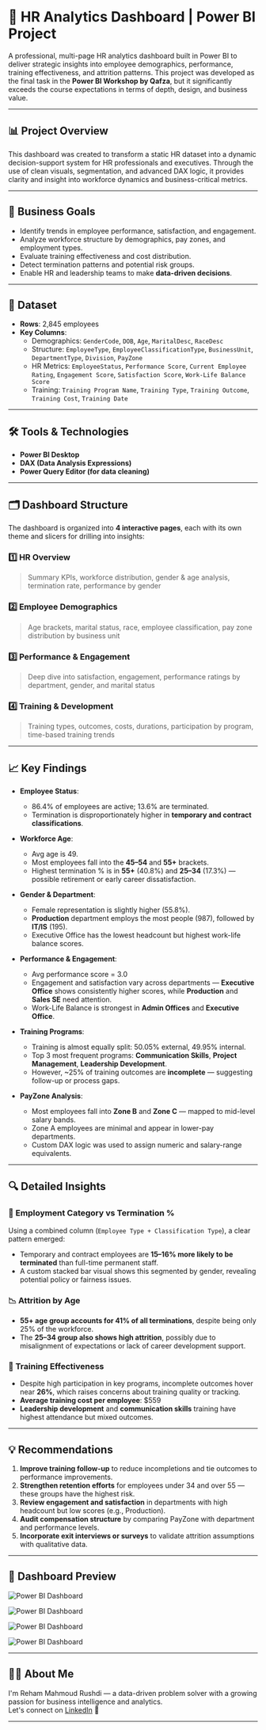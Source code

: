 # 💼 HR Analytics Dashboard | Power BI Project

A professional, multi-page HR analytics dashboard built in Power BI to deliver strategic insights into employee demographics, performance, training effectiveness, and attrition patterns. This project was developed as the final task in the **Power BI Workshop by Qafza**, but it significantly exceeds the course expectations in terms of depth, design, and business value.

---

## 📊 Project Overview

This dashboard was created to transform a static HR dataset into a dynamic decision-support system for HR professionals and executives. Through the use of clean visuals, segmentation, and advanced DAX logic, it provides clarity and insight into workforce dynamics and business-critical metrics.

---

## 🎯 Business Goals

- Identify trends in employee performance, satisfaction, and engagement.
- Analyze workforce structure by demographics, pay zones, and employment types.
- Evaluate training effectiveness and cost distribution.
- Detect termination patterns and potential risk groups.
- Enable HR and leadership teams to make **data-driven decisions**.

---

## 📂 Dataset

- **Rows**: 2,845 employees
- **Key Columns**:
  - Demographics: `GenderCode`, `DOB`, `Age`, `MaritalDesc`, `RaceDesc`
  - Structure: `EmployeeType`, `EmployeeClassificationType`, `BusinessUnit`, `DepartmentType`, `Division`, `PayZone`
  - HR Metrics: `EmployeeStatus`, `Performance Score`, `Current Employee Rating`, `Engagement Score`, `Satisfaction Score`, `Work-Life Balance Score`
  - Training: `Training Program Name`, `Training Type`, `Training Outcome`, `Training Cost`, `Training Date`

---

## 🛠 Tools & Technologies

- **Power BI Desktop**  
- **DAX (Data Analysis Expressions)**  
- **Power Query Editor (for data cleaning)**  

---

## 🗂 Dashboard Structure

The dashboard is organized into **4 interactive pages**, each with its own theme and slicers for drilling into insights:

### 1️⃣ HR Overview
> Summary KPIs, workforce distribution, gender & age analysis, termination rate, performance by gender

### 2️⃣ Employee Demographics
> Age brackets, marital status, race, employee classification, pay zone distribution by business unit

### 3️⃣ Performance & Engagement
> Deep dive into satisfaction, engagement, performance ratings by department, gender, and marital status

### 4️⃣ Training & Development
> Training types, outcomes, costs, durations, participation by program, time-based training trends

---

## 📈 Key Findings

- **Employee Status**:  
  - 86.4% of employees are active; 13.6% are terminated.
  - Termination is disproportionately higher in **temporary and contract classifications**.

- **Workforce Age**:  
  - Avg age is 49.  
  - Most employees fall into the **45–54** and **55+** brackets.
  - Highest termination % is in **55+** (40.8%) and **25–34** (17.3%) — possible retirement or early career dissatisfaction.

- **Gender & Department**:  
  - Female representation is slightly higher (55.8%).  
  - **Production** department employs the most people (987), followed by **IT/IS** (195).  
  - Executive Office has the lowest headcount but highest work-life balance scores.

- **Performance & Engagement**:  
  - Avg performance score = 3.0  
  - Engagement and satisfaction vary across departments — **Executive Office** shows consistently higher scores, while **Production** and **Sales SE** need attention.  
  - Work-Life Balance is strongest in **Admin Offices** and **Executive Office**.

- **Training Programs**:  
  - Training is almost equally split: 50.05% external, 49.95% internal.  
  - Top 3 most frequent programs: **Communication Skills**, **Project Management**, **Leadership Development**.  
  - However, ~25% of training outcomes are **incomplete** — suggesting follow-up or process gaps.

- **PayZone Analysis**:  
  - Most employees fall into **Zone B** and **Zone C** — mapped to mid-level salary bands.
  - Zone A employees are minimal and appear in lower-pay departments.
  - Custom DAX logic was used to assign numeric and salary-range equivalents.

---

## 🔍 Detailed Insights

### 💼 Employment Category vs Termination %
Using a combined column (`Employee Type + Classification Type`), a clear pattern emerged:
- Temporary and contract employees are **15–16% more likely to be terminated** than full-time permanent staff.
- A custom stacked bar visual shows this segmented by gender, revealing potential policy or fairness issues.

### 📉 Attrition by Age
- **55+ age group accounts for 41% of all terminations**, despite being only 25% of the workforce.
- The **25–34 group also shows high attrition**, possibly due to misalignment of expectations or lack of career development support.

### 🧠 Training Effectiveness
- Despite high participation in key programs, incomplete outcomes hover near **26%**, which raises concerns about training quality or tracking.
- **Average training cost per employee**: $559  
- **Leadership development** and **communication skills** training have highest attendance but mixed outcomes.

---

## 💡 Recommendations

1. **Improve training follow-up** to reduce incompletions and tie outcomes to performance improvements.
2. **Strengthen retention efforts** for employees under 34 and over 55 — these groups have the highest risk.
3. **Review engagement and satisfaction** in departments with high headcount but low scores (e.g., Production).
4. **Audit compensation structure** by comparing PayZone with department and performance levels.
5. **Incorporate exit interviews or surveys** to validate attrition assumptions with qualitative data.

---

## 📸 Dashboard Preview

![Power BI Dashboard](Visuals/Overview.jpg)

![Power BI Dashboard](Visuals/Employee_Demographics.jpg)

![Power BI Dashboard](Visuals/Training_and_Development.jpg)

![Power BI Dashboard](Visuals/Performance_and_Engagement.jpg)

---

## 🙋‍♀️ About Me

I'm Reham Mahmoud Rushdi — a data-driven problem solver with a growing passion for business intelligence and analytics.  
Let's connect on [LinkedIn](https://www.linkedin.com/in/reham-mahmoud-rushdi/) 🚀

---

